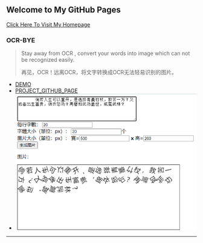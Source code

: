

## Welcome to My GitHub Pages
[Click Here To Visit My Homepage](https://zhangxujie.top) 

### OCR-BYE
> Stay away from OCR , convert your words into image which can not be recognized easily. 
>
> 再见，OCR！远离OCR，将文字转换成OCR无法轻易识别的图片。
- [DEMO](pages\ocr-bye\index.html)
- [PROJECT_GITHUB_PAGE](https://github.com/Leisurelybear/ocr-bye) 
- ![GITHUB PAGE](pages\ocr-bye\img\img1.png) 





---

